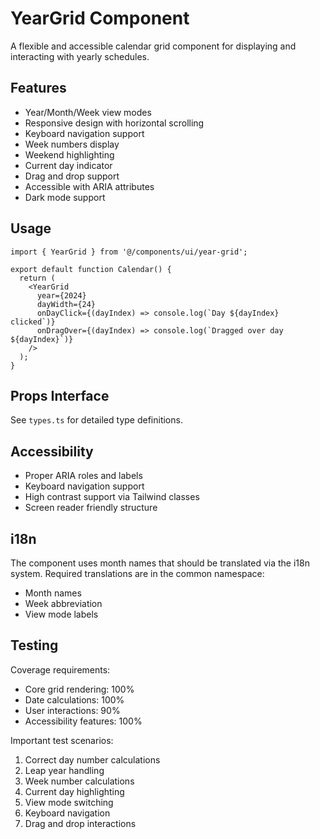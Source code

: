 
# YearGrid Component

A flexible and accessible calendar grid component for displaying and interacting with yearly schedules.

## Features

- Year/Month/Week view modes
- Responsive design with horizontal scrolling
- Keyboard navigation support
- Week numbers display
- Weekend highlighting
- Current day indicator
- Drag and drop support
- Accessible with ARIA attributes
- Dark mode support

## Usage

```tsx
import { YearGrid } from '@/components/ui/year-grid';

export default function Calendar() {
  return (
    <YearGrid
      year={2024}
      dayWidth={24}
      onDayClick={(dayIndex) => console.log(`Day ${dayIndex} clicked`)}
      onDragOver={(dayIndex) => console.log(`Dragged over day ${dayIndex}`)}
    />
  );
}
```

## Props Interface

See `types.ts` for detailed type definitions.

## Accessibility

- Proper ARIA roles and labels
- Keyboard navigation support
- High contrast support via Tailwind classes
- Screen reader friendly structure

## i18n

The component uses month names that should be translated via the i18n system.
Required translations are in the common namespace:
- Month names
- Week abbreviation
- View mode labels

## Testing

Coverage requirements:
- Core grid rendering: 100%
- Date calculations: 100%
- User interactions: 90%
- Accessibility features: 100%

Important test scenarios:
1. Correct day number calculations
2. Leap year handling
3. Week number calculations
4. Current day highlighting
5. View mode switching
6. Keyboard navigation
7. Drag and drop interactions

